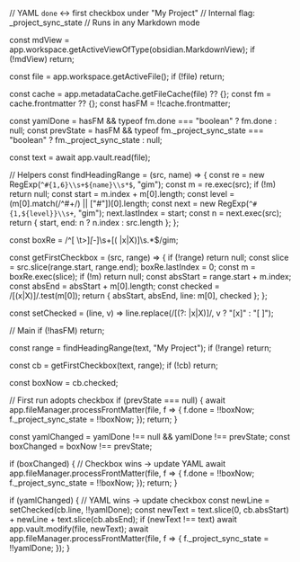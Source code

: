 // YAML `done` ↔ first checkbox under "My Project"
// Internal flag: _project_sync_state
// Runs in any Markdown mode

const mdView = app.workspace.getActiveViewOfType(obsidian.MarkdownView);
if (!mdView) return;

const file = app.workspace.getActiveFile();
if (!file) return;

const cache = app.metadataCache.getFileCache(file) ?? {};
const fm = cache.frontmatter ?? {};
const hasFM = !!cache.frontmatter;

const yamlDone = hasFM && typeof fm.done === "boolean" ? fm.done : null;
const prevState = hasFM && typeof fm._project_sync_state === "boolean" ? fm._project_sync_state : null;

const text = await app.vault.read(file);

// Helpers
const findHeadingRange = (src, name) => {
  const re = new RegExp(`^#{1,6}\\s+${name}\\s*$`, "gim");
  const m = re.exec(src);
  if (!m) return null;
  const start = m.index + m[0].length;
  const level = (m[0].match(/^#+/) || ["#"])[0].length;
  const next = new RegExp(`^#{1,${level}}\\s+`, "gim");
  next.lastIndex = start;
  const n = next.exec(src);
  return { start, end: n ? n.index : src.length };
};

const boxRe = /^[ \t>]*[-*]\s+\[( |x|X)\]\s.*$/gim;

const getFirstCheckbox = (src, range) => {
  if (!range) return null;
  const slice = src.slice(range.start, range.end);
  boxRe.lastIndex = 0;
  const m = boxRe.exec(slice);
  if (!m) return null;
  const absStart = range.start + m.index;
  const absEnd = absStart + m[0].length;
  const checked = /\[(x|X)\]/.test(m[0]);
  return { absStart, absEnd, line: m[0], checked };
};

const setChecked = (line, v) => line.replace(/\[(?: |x|X)\]/, v ? "[x]" : "[ ]");

// Main
if (!hasFM) return;

const range = findHeadingRange(text, "My Project");
if (!range) return;

const cb = getFirstCheckbox(text, range);
if (!cb) return;

const boxNow = cb.checked;

// First run adopts checkbox
if (prevState === null) {
  await app.fileManager.processFrontMatter(file, f => {
    f.done = !!boxNow;
    f._project_sync_state = !!boxNow;
  });
  return;
}

const yamlChanged = yamlDone !== null && yamlDone !== prevState;
const boxChanged = boxNow !== prevState;

if (boxChanged) {
  // Checkbox wins → update YAML
  await app.fileManager.processFrontMatter(file, f => {
    f.done = !!boxNow;
    f._project_sync_state = !!boxNow;
  });
  return;
}

if (yamlChanged) {
  // YAML wins → update checkbox
  const newLine = setChecked(cb.line, !!yamlDone);
  const newText = text.slice(0, cb.absStart) + newLine + text.slice(cb.absEnd);
  if (newText !== text) await app.vault.modify(file, newText);
  await app.fileManager.processFrontMatter(file, f => {
    f._project_sync_state = !!yamlDone;
  });
}